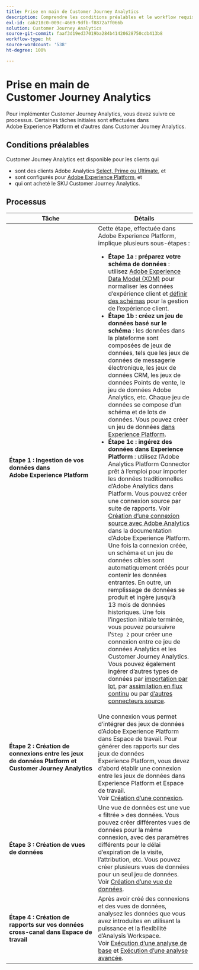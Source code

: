 ```yaml
---
title: Prise en main de Customer Journey Analytics
description: Comprendre les conditions préalables et le workflow requis pour implémenter Customer Journey Analytics.
exl-id: cab218c0-009c-4669-9dfb-f8872a7f066b
solution: Customer Journey Analytics
source-git-commit: faaf3d19ed37019ba284b41420628750cdb413b8
workflow-type: ht
source-wordcount: '538'
ht-degree: 100%

---
```


# Prise en main de Customer Journey Analytics

Pour implémenter Customer Journey Analytics, vous devez suivre ce processus. Certaines tâches initiales sont effectuées dans Adobe Experience Platform et d’autres dans Customer Journey Analytics.

## Conditions préalables

Customer Journey Analytics est disponible pour les clients qui

* sont des clients Adobe Analytics [Select, Prime ou Ultimate](https://www.adobe.com/fr/analytics/compare-adobe-analytics-packages.html), et
* sont configurés pour [Adobe Experience Platform](https://www.adobe.com/fr/experience-platform.html), et
* qui ont acheté le SKU Customer Journey Analytics.

## Processus

| Tâche | Détails |
|---|---|
| **Étape 1 : Ingestion de vos données dans Adobe Experience Platform** | Cette étape, effectuée dans Adobe Experience Platform, implique plusieurs sous-étapes :<ul><li>**Étape 1a : préparez votre schéma de données** : utilisez [Adobe Experience Data Model (XDM)](https://docs.adobe.com/content/help/fr-FR/experience-platform/xdm/home.html) pour normaliser les données d’expérience client et [définir des schémas](https://docs.adobe.com/content/help/fr-FR/experience-platform/tutorials/home.html#!api-specification/markdown/narrative/tutorials/schema_editor_tutorial/schema_editor_tutorial.md) pour la gestion de l’expérience client.</li><li>**Étape 1b : créez un jeu de données basé sur le schéma** : les données dans la plateforme sont composées de jeux de données, tels que les jeux de données de messagerie électronique, les jeux de données CRM, les jeux de données Points de vente, le jeu de données Adobe Analytics, etc. Chaque jeu de données se compose d’un schéma et de lots de données. Vous pouvez créer un jeu de données [dans Experience Platform](https://docs.adobe.com/content/help/fr-FR/experience-platform/tutorials/home.html#!api-specification/markdown/narrative/tutorials/creating_a_dataset_tutorial/creating_a_dataset_tutorial.md).</li><li>**Étape 1c : ingérez des données dans Experience Platform** : utilisez l’Adobe Analytics Platform Connector prêt à l’emploi pour importer les données traditionnelles d’Adobe Analytics dans Platform. Vous pouvez créer une connexion source par suite de rapports. Voir [Création d’une connexion source avec Adobe Analytics](https://docs.adobe.com/content/help/fr-FR/experience-platform/tutorials/home.html#!api-specification/markdown/narrative/tutorials/sources_tutorial/adobe-analytics-ui-tutorial.md) dans la documentation d’Adobe Experience Platform. Une fois la connexion créée, un schéma et un jeu de données cibles sont automatiquement créés pour contenir les données entrantes. En outre, un remplissage de données se produit et ingère jusqu’à 13 mois de données historiques. Une fois l’ingestion initiale terminée, vous pouvez poursuivre l’`Step 2` pour créer une connexion entre ce jeu de données Analytics et les Customer Journey Analytics. Vous pouvez également ingérer d’autres types de données par [importation par lot](https://docs.adobe.com/content/help/fr-FR/experience-platform/ingestion/home.html#!api-specification/markdown/narrative/technical_overview/ingest_architectural_overview/ingest_architectural_overview.md), par [assimilation en flux continu](https://docs.adobe.com/content/help/fr-FR/experience-platform/ingestion/home.html#!api-specification/markdown/narrative/technical_overview/streaming_ingest/streaming_ingest_overview.md) ou par [d’autres connecteurs source](https://docs.adobe.com/content/help/fr-FR/experience-platform/ingestion/home.html#!api-specification/markdown/narrative/technical_overview/acp_connectors_overview/acp-connectors-overview.md).</li></ul> |
| **Étape 2 : Création de connexions entre les jeux de données Platform et Customer Journey Analytics** | Une connexion vous permet d’intégrer des jeux de données d’Adobe Experience Platform dans Espace de travail. Pour générer des rapports sur des jeux de données Experience Platform, vous devez d’abord établir une connexion entre les jeux de données dans Experience Platform et Espace de travail.<br>Voir [Création d’une connexion](/help/connections/create-connection.md). |
| **Étape 3 : Création de vues de données** | Une vue de données est une vue « filtrée » des données. Vous pouvez créer différentes vues de données pour la même connexion, avec des paramètres différents pour le délai d’expiration de la visite, l’attribution, etc. Vous pouvez créer plusieurs vues de données pour un seul jeu de données.<br>Voir [Création d’une vue de données](/help/data-views/create-dataview.md). |
| **Étape 4 : Création de rapports sur vos données cross-canal dans Espace de travail** | Après avoir créé des connexions et des vues de données, analysez les données que vous avez introduites en utilisant la puissance et la flexibilité d’Analysis Workspace.<br>Voir [Exécution d’une analyse de base](/help/analysis-workspace/perform-basic-analysis.md) et [Exécution d’une analyse avancée](/help/analysis-workspace/perform-adv-analysis.md). |
